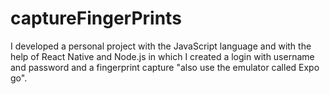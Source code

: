 # captureFingerPrints
I developed a personal project with the JavaScript language and with the help of React Native and Node.js in which I created a login with username and password and a fingerprint capture "also use the emulator called Expo go".
